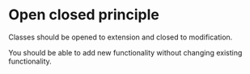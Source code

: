 # Open closed principle

Classes should be opened to extension and closed to modification.

You should be able to add new functionality without changing existing functionality.
